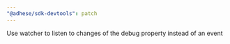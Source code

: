 ```yaml
---
"@adhese/sdk-devtools": patch
---
```


Use watcher to listen to changes of the debug property instead of an event
